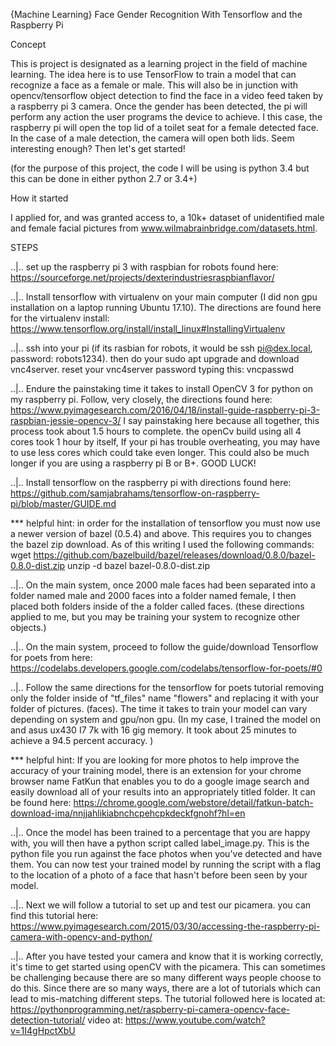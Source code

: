 
{Machine Learning} 
Face Gender Recognition 
With Tensorflow and the Raspberry Pi 

Concept

This is project is designated as a learning project in the field of machine learning. The idea here is to use TensorFlow to train a model that can recognize a face as a female or male. This will also be in junction with opencv/tensorflow object detection to find the face in a video feed taken by a raspberry pi 3 camera. Once the gender has been detected, the pi will perform any action the user programs the device to achieve. I this case, the raspberry pi will open the top lid of a toilet seat for a female detected face. In the case of a male detection, the camera will open both lids. Seem interesting enough? Then let's get started!

(for the purpose of this project, the code I will be using is python 3.4 but this can be done in either python 2.7 or 3.4+)

How it started

I applied for, and was granted access to, a 10k+ dataset of unidentified male and female facial pictures from www.wilmabrainbridge.com/datasets.html.

STEPS 

..|..  set up the raspberry pi 3 with raspbian for robots found here: https://sourceforge.net/projects/dexterindustriesraspbianflavor/

..|..  Install tensorflow  with virtualenv on your  main computer (I did non gpu installation on a laptop running Ubuntu 17.10). The directions are found here for the virtualenv install: https://www.tensorflow.org/install/install_linux#InstallingVirtualenv

..|..  ssh into your pi  (if its rasbian for robots, it would be ssh pi@dex.local, password: robots1234). then do your sudo apt upgrade and download vnc4server. reset your vnc4server password typing this: vncpasswd 

..|..  Endure the painstaking time it takes to install OpenCV 3 for python on my raspberry pi. Follow, very closely, the directions found here: https://www.pyimagesearch.com/2016/04/18/install-guide-raspberry-pi-3-raspbian-jessie-opencv-3/
I say painstaking here because all together, this process took about 1.5 hours to complete. the openCv build using all 4 cores took 1 hour by itself, If your pi has trouble overheating, you may have to use less cores which could take even longer. This could also be much longer if you are using a raspberry pi B or B+. GOOD LUCK!

..|..  Install tensorflow on the raspberry pi  with directions found here: https://github.com/samjabrahams/tensorflow-on-raspberry-pi/blob/master/GUIDE.md 

*** helpful hint: in order for the installation of tensorflow you must now use a newer version of bazel (0.5.4) and above.
This requires you to changes the bazel zip download. As of this writing I used the following commands: 
wget https://github.com/bazelbuild/bazel/releases/download/0.8.0/bazel-0.8.0-dist.zip
unzip -d bazel bazel-0.8.0-dist.zip 

..|..  On the main system, once 2000 male faces had been separated into a folder named male and 2000 faces into a folder named female, I then placed both folders inside of the a folder called faces. (these directions applied to me, but you may be training your system to recognize other objects.) 

..|..  On the main system, proceed to follow the guide/download Tensorflow for poets from here: https://codelabs.developers.google.com/codelabs/tensorflow-for-poets/#0

..|..  Follow the same directions for the tensorflow for poets tutorial removing only the folder inside of "tf_files" name "flowers" and replacing it with your folder of pictures. (faces). The time it takes to train your model can vary depending on system and gpu/non gpu. (In my case, I trained the model on and asus ux430 I7 7k with 16 gig memory. It took about 25 minutes to achieve a 94.5 percent accuracy. )

*** helpful hint: If you are looking for more photos to help improve the accuracy of your training model, there is an extension for your chrome browser name FatKun that enables you to do a google image search and easily download all of your results into an appropriately titled folder. It can be found here:  https://chrome.google.com/webstore/detail/fatkun-batch-download-ima/nnjjahlikiabnchcpehcpkdeckfgnohf?hl=en 

..|..  Once the model has been trained to a percentage that you are happy with, you will then have a python script called label_image.py. This is the python file you run against the face photos when you've detected and have them. You can now test your trained model by running the script with a flag to the location of a photo of a face that hasn't before been seen by your model. 

..|..  Next we will follow a tutorial to set up and test our picamera. you can find this tutorial here: https://www.pyimagesearch.com/2015/03/30/accessing-the-raspberry-pi-camera-with-opencv-and-python/

..|..  After you have tested your camera and know that it is working correctly, it's time to get started using openCV with the picamera. This can sometimes be challenging because there are so many different ways people choose to do this. Since there are so many ways, there are a lot of tutorials which can lead to mis-matching different steps. The tutorial followed here is located at: https://pythonprogramming.net/raspberry-pi-camera-opencv-face-detection-tutorial/ 
video at: https://www.youtube.com/watch?v=1I4gHpctXbU







